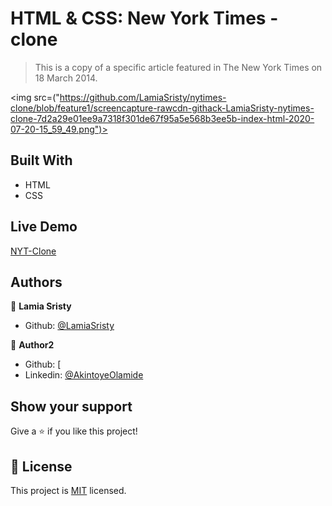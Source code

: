# HTML & CSS: New York Times - clone

> This is a copy of a specific article featured in The New York Times on 18 March 2014.

<img src=("https://github.com/LamiaSristy/nytimes-clone/blob/feature1/screencapture-rawcdn-githack-LamiaSristy-nytimes-clone-7d2a29e01ee9a7318f301de67f95a5e568b3ee5b-index-html-2020-07-20-15_59_49.png")>

## Built With

- HTML
- CSS

## Live Demo

[NYT-Clone](https://rawcdn.githack.com/LamiaSristy/nytimes-clone/7d2a29e01ee9a7318f301de67f95a5e568b3ee5b/index.html)

## Authors

👤 **Lamia Sristy**

- Github: [@LamiaSristy](https://github.com/LamiaSristy)

👤 **Author2**

- Github: [
- Linkedin: [@AkintoyeOlamide](http://github.com/AkintoyeOlamide)

## Show your support

Give a ⭐️ if you like this project!

## 📝 License

This project is [MIT](lic.url) licensed.
